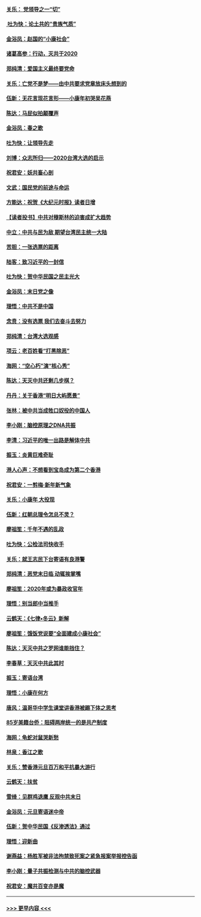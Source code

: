#### [关乐： 党领导之一“切”](../pages/nsc993/n11804505.md?t=01191755) 
#### [ 吐为快：论土共的“贵族气质”](../pages/nsc993/n11804490.md?t=01191755) 
#### [金浴凤：赵国的“小康社会”](../pages/nsc993/n11804452.md?t=01191755) 
#### [诸葛高参：行动，灭共于2020](../pages/nsc993/n11804120.md?t=01191755) 
#### [郑纯清：爱国主义最终要党命](../pages/nsc993/n11802197.md?t=01191755) 
#### [关乐：亡党不是梦——由中共要求党章放床头想到的](../pages/nsc993/n11802156.md?t=01191755) 
#### [伍新：无花言现花言形——小康年初哭吴花燕](../pages/nsc993/n11800044.md?t=01191755) 
#### [陈达：马屁似拍颠覆声](../pages/nsc993/n11800010.md?t=01191755) 
#### [金浴凤：春之歌](../pages/nsc993/n11797687.md?t=01191755) 
#### [吐为快：让领导先走](../pages/nsc993/n11797512.md?t=01191755) 
#### [刘博：众志所归——2020台湾大选的启示](../pages/nsc993/n11796878.md?t=01191755) 
#### [祝君安：妖共畜心剖](../pages/nsc993/n11794273.md?t=01191755) 
#### [文武：国民党的前途与命运](../pages/nsc993/n11794198.md?t=01191755) 
#### [方能达：祝贺《大纪元时报》读者日增](../pages/nsc993/n11793807.md?t=01191755) 
#### [【读者投书】中共对穆斯林的迫害成扩大趋势](../pages/nsc993/n11791371.md?t=01191755) 
#### [中立：中共与民为敌 期望台湾民主统一大陆](../pages/nsc993/n11790392.md?t=01191755) 
#### [苦胆：一张选票的距离](../pages/nsc993/n11788914.md?t=01191755) 
#### [陆客：致习近平的一封信](../pages/nsc993/n11788867.md?t=01191755) 
#### [吐为快：贺中华民国之民主光大](../pages/nsc993/n11788618.md?t=01191755) 
#### [金浴凤：末日党之像](../pages/nsc993/n11787475.md?t=01191755) 
#### [理悟：中共不是中国](../pages/nsc993/n11787463.md?t=01191755) 
#### [念贲：没有选票  我们去奋斗去努力](../pages/nsc993/n11787398.md?t=01191755) 
#### [郑纯清：台湾大选观感](../pages/nsc993/n11786210.md?t=01191755) 
#### [项云：老百姓看“打黑除恶”](../pages/nsc993/n11785398.md?t=01191755) 
#### [海网：“空心朽”演“核心秀”](../pages/nsc993/n11783874.md?t=01191755) 
#### [陈达：天灭中共还剩几步棋？](../pages/nsc993/n11783719.md?t=01191755) 
#### [丹丹：关于香港“明日大屿愿景”](../pages/nsc993/n11783273.md?t=01191755) 
#### [张林：被中共当成牲口奴役的中国人](../pages/nsc993/n11782397.md?t=01191755) 
#### [李小刚：脑控原理之DNA共振](../pages/nsc993/n11780962.md?t=01191755) 
#### [李清：习近平的唯一出路是解体中共](../pages/nsc993/n11780866.md?t=01191755) 
#### [振玉：炎黄巨难奇耻](../pages/nsc993/n11779632.md?t=01191755) 
#### [港人心声：不想看到宝岛成为第二个香港](../pages/nsc993/n11778817.md?t=01191755) 
#### [祝君安：一剪梅‧新年新气象](../pages/nsc993/n11776340.md?t=01191755) 
#### [关乐：小康年 大役现](../pages/nsc993/n11774213.md?t=01191755) 
#### [伍新：红朝总理令怎总不灵？](../pages/nsc993/n11770813.md?t=01191755) 
#### [廖祖笙：千年不遇的乱政](../pages/nsc993/n11770373.md?t=01191755) 
#### [吐为快：公检法司快收手](../pages/nsc993/n11770359.md?t=01191755) 
#### [关乐：就王志民下台寄语有良港警](../pages/nsc993/n11769903.md?t=01191755) 
#### [郑纯清：恶党末日临 动辄挨掌嘴](../pages/nsc993/n11769356.md?t=01191755) 
#### [廖祖笙：2020年或为暴政收官年](../pages/nsc993/n11768216.md?t=01191755) 
#### [理悟：别当郎中当推手](../pages/nsc993/n11768243.md?t=01191755) 
#### [云鹤天：《七律▪冬云》新解](../pages/nsc993/n11768204.md?t=01191755) 
#### [廖祖笙：饿饭党说要“全面建成小康社会”](../pages/nsc993/n11767482.md?t=01191755) 
#### [陈达：天灭中共之罗网谁能挡住？](../pages/nsc993/n11767465.md?t=01191755) 
#### [李春草：天灭中共此其时](../pages/nsc993/n11767452.md?t=01191755) 
#### [振玉：寄语台湾](../pages/nsc993/n11767432.md?t=01191755) 
#### [理悟：小康在何方](../pages/nsc993/n11767394.md?t=01191755) 
#### [唐风：温哥华中学生课堂讲香港被踢下体之思考](../pages/nsc993/n11766848.md?t=01191755) 
#### [85岁美籍台侨：阻碍两岸统一的是共产制度](../pages/nsc993/n11765043.md?t=01191755) 
#### [海网：龟蛇对鼠哭新愁](../pages/nsc993/n11764895.md?t=01191755) 
#### [林泉：香江之歌](../pages/nsc993/n11764415.md?t=01191755) 
#### [关乐：赞香港元旦百万和平抗暴大游行](../pages/nsc993/n11764382.md?t=01191755) 
#### [云鹤天：扶贫](../pages/nsc993/n11764245.md?t=01191755) 
#### [雪绮：见群鸡退鹰  反观中共末日](../pages/nsc993/n11762112.md?t=01191755) 
#### [金浴凤：元旦寄语迷中帝](../pages/nsc993/n11761788.md?t=01191755) 
#### [伍新：贺中华民国《反渗透法》通过](../pages/nsc993/n11761994.md?t=01191755) 
#### [理悟：迎新曲](../pages/nsc993/n11761152.md?t=01191755) 
#### [谢燕益：杨胜军被非法拘禁致死案之紧急报案举报控告函](../pages/nsc993/n11756134.md?t=01191755) 
#### [李小刚：量子共振检测与中共的脑控武器](../pages/nsc993/n11754518.md?t=01191755) 
#### [祝君安：魔共百变亦是魔](../pages/nsc993/n11754469.md?t=01191755) 

----
#### [ >>> 更早内容 <<< ](../indexes/nsc993-earlier.md)
